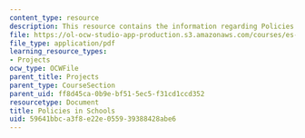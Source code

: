 ```yaml
---
content_type: resource
description: This resource contains the information regarding Policies in Schools.
file: https://ol-ocw-studio-app-production.s3.amazonaws.com/courses/es-253-aids-and-poverty-in-africa-spring-2005/59641bbca3f8e22e055939388428abe6_MITES_253S05_shima_goswami.pdf
file_type: application/pdf
learning_resource_types:
- Projects
ocw_type: OCWFile
parent_title: Projects
parent_type: CourseSection
parent_uid: ff8d45ca-0b9e-bf51-5ec5-f31cd1ccd352
resourcetype: Document
title: Policies in Schools
uid: 59641bbc-a3f8-e22e-0559-39388428abe6
---
```

